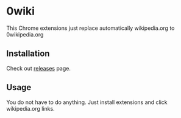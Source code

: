 # 0wiki
This Chrome extensions just replace automatically wikipedia.org to 0wikipedia.org 

## Installation

Check out [releases](https://github.com/c1982/0wiki/releases) page.

## Usage

You do not have to do anything. Just install extensions and click wikipedia.org links.
